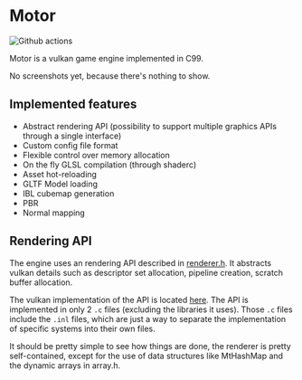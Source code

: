 # Motor

![Github actions](https://github.com/felipeagc/motor/workflows/build/badge.svg)

Motor is a vulkan game engine implemented in C99.

No screenshots yet, because there's nothing to show.

## Implemented features
- Abstract rendering API (possibility to support multiple graphics APIs through a single interface)
- Custom config file format
- Flexible control over memory allocation
- On the fly GLSL compilation (through shaderc)
- Asset hot-reloading
- GLTF Model loading
- IBL cubemap generation
- PBR
- Normal mapping

## Rendering API
The engine uses an rendering API described in [renderer.h](https://github.com/felipeagc/motor/blob/master/include/motor/graphics/renderer.h).
It abstracts vulkan details such as descriptor set allocation, pipeline creation, scratch buffer allocation.

The vulkan implementation of the API is located [here](https://github.com/felipeagc/motor/tree/master/src/motor/graphics/vulkan).
The API is implemented in only 2 `.c` files (excluding the libraries it uses).
Those `.c` files include the `.inl` files, which are just a way to separate the implementation of specific systems into their own files.

It should be pretty simple to see how things are done, the renderer is pretty self-contained,
except for the use of data structures like MtHashMap and the dynamic arrays in array.h.
